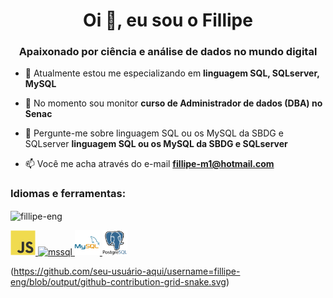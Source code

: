 <h1 align="center">Oi 👋, eu sou o Fillipe</h1>
<h3 align="center">Apaixonado por ciência e análise de dados no mundo digital</h3>

- 🌱 Atualmente estou me especializando em **linguagem SQL, SQLserver, MySQL**

- 👯 No momento sou monitor **curso de Administrador de dados (DBA) no Senac**

- 💬 Pergunte-me sobre linguagem SQL ou os MySQL da SBDG e SQLserver **linguagem SQL ou os MySQL da SBDG e SQLserver**

- 📫 Você me acha através do e-mail **fillipe-m1@hotmail.com**


<h3 alinhar ="left">Idiomas e ferramentas:</h3>
<img align="center" src="https://github-readme-stats.vercel.app/api/top-langs?username=fillipe-eng&show_icons=true&locale=en&layout=compact&title_color=fff&icon_color=79ff97&text_color=9f9f9f&bg_color=151515&langs_count=10" alt="fillipe-eng" />
<p align="left"> <a href="https://developer.mozilla.org/en-US/docs/Web/JavaScript" target="_blank " rel="noreferrer"> <img src="https://raw.githubusercontent.com/devicons/devicon/master/icons/javascript/javascript-original.svg" alt="javascript" width="40" height= "40"/> </a> <a href="https://www.microsoft.com/en-us/sql-server" target="_blank" rel="noreferrer"> <img src="https://www.svgrepo.com/show/303229/microsoft-sql-server-logo.svg" alt="mssql" width="40" height="40"/> </a> <a href="https://www.mysql.com/" target="_blank" rel="noreferrer"> <img src="https://raw.githubusercontent.com/devicons/devicon/master/icons/mysql/mysql-original-wordmark.svg" alt="mysql" width="40" height="40"/> </a> <a href="https://www.postgresql.org" target="_blank" rel="noreferrer"> <img src="https://raw.githubusercontent.com/devicons/devicon/master/icons/postgresql/postgresql-original-wordmark.svg" alt="postgresql" width="40" height="40"/> </a> </p>


(https://github.com/seu-usuário-aqui/username=fillipe-eng/blob/output/github-contribution-grid-snake.svg)
